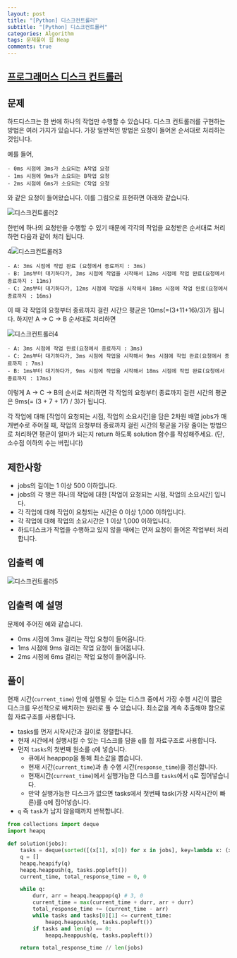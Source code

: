 ```yaml
---  
layout: post  
title: "[Python] 디스크컨트롤러"  
subtitle: "[Python] 디스크컨트롤러"  
categories: Algorithm
tags: 문제풀이 힙 Heap
comments: true  
---  
```


## [프로그래머스 디스크 컨트롤러](https://programmers.co.kr/learn/courses/30/lessons/42627)

## 문제

하드디스크는 한 번에 하나의 작업만 수행할 수 있습니다. 디스크 컨트롤러를 구현하는 방법은 여러 가지가 있습니다. 가장 일반적인 방법은 요청이 들어온 순서대로 처리하는 것입니다.

예를 들어, 

```
- 0ms 시점에 3ms가 소요되는 A작업 요청
- 1ms 시점에 9ms가 소요되는 B작업 요청
- 2ms 시점에 6ms가 소요되는 C작업 요청
```
와 같은 요청이 들어왔습니다. 이를 그림으로 표현하면 아래와 같습니다. 

![디스크컨트롤러2](https://yunsikus.github.io/assets/img/post_img/디스크컨트롤러2.jpg)

한번에 하나의 요청만을 수행할 수 있기 때문에 각각의 작업을 요청받은 순서대로 처리하면 다음과 같이 처리 됩니다. 

4![디스크컨트롤러3](https://yunsikus.github.io/assets/img/post_img/디스크컨트롤러3.jpg)

```
- A: 3ms 시점에 작업 완료 (요청에서 종료까지 : 3ms)
- B: 1ms부터 대기하다가, 3ms 시점에 작업을 시작해서 12ms 시점에 작업 완료(요청에서 종료까지 : 11ms)
- C: 2ms부터 대기하다가, 12ms 시점에 작업을 시작해서 18ms 시점에 작업 완료(요청에서 종료까지 : 16ms)
```

이 때 각 작업의 요청부터 종료까지 걸린 시간으 평균은 10ms(=(3+11+16)/3)가 됩니다. 
하지만 A -> C -> B 순서대로 처리하면

![디스크컨트롤러4](https://yunsikus.github.io/assets/img/post_img/디스크컨트롤러4.jpg)

```
- A: 3ms 시점에 작업 완료(요청에서 종료까지 : 3ms)
- C: 2ms부터 대기하다가, 3ms 시점에 작업을 시작해서 9ms 시점에 작업 완료(요청에서 종료까지 : 7ms)
- B: 1ms부터 대기하다가, 9ms 시점에 작업을 시작해서 18ms 시점에 작업 완료(요청에서 종료까지 : 17ms)
```

이렇게 A → C → B의 순서로 처리하면 각 작업의 요청부터 종료까지 걸린 시간의 평균은 9ms(= (3 + 7 + 17) / 3)가 됩니다.

각 작업에 대해 [작업이 요청되는 시점, 작업의 소요시간]을 담은 2차원 배열 jobs가 매개변수로 주어질 때, 작업의 요청부터 종료까지 걸린 시간의 평균을 가장 줄이는 방법으로 처리하면 평균이 얼마가 되는지 return 하도록 solution 함수를 작성해주세요. (단, 소수점 이하의 수는 버립니다)

## 제한사항

- jobs의 길이는 1 이상 500 이하입니다.
- jobs의 각 행은 하나의 작업에 대한 [작업이 요청되는 시점, 작업의 소요시간] 입니다.
- 각 작업에 대해 작업이 요청되는 시간은 0 이상 1,000 이하입니다.
- 각 작업에 대해 작업의 소요시간은 1 이상 1,000 이하입니다.
- 하드디스크가 작업을 수행하고 있지 않을 때에는 먼저 요청이 들어온 작업부터 처리합니다.

## 입출력 예

![디스크컨트롤러5](https://yunsikus.github.io/assets/img/post_img/디스크컨트롤러5.jpg)

## 입출력 예 설명

문제에 주어진 예와 같습니다.

- 0ms 시점에 3ms 걸리는 작업 요청이 들어옵니다.
- 1ms 시점에 9ms 걸리는 작업 요청이 들어옵니다.
- 2ms 시점에 6ms 걸리는 작업 요청이 들어옵니다.

## 풀이

현재 시간(`current_time`) 안에 실행될 수 있는 디스크 중에서 가장 수행 시간이 짧은 디스크를 우선적으로 배치하는 원리로 풀 수 있습니다. 최소값을 계속 추출해야 함으로 힙 자료구조를 사용합니다. 

- tasks를 먼저 시작시간과 길이로 정렬합니다. 
- 현재 시간에서 실행시킬 수 있는 디스크를 담을 `q`를 힙 자료구조로 사용합니다. 
- 먼저 `tasks`의 첫번째 원소를 `q`에 넣습니다. 
  - 큐에서 heappop을 통해 최소값을 뽑습니다.
  - 현재 시간(`current_time`)과 총 수행 시간(`response_time`)을 갱신합니다. 
  - 현재시간(`current_time`)에서 실행가능한 디스크를 `tasks`에서 `q`로 집어넣습니다. 
  - 만약 실행가능한 디스크가 없으면 tasks에서 첫번째 task(가장 시작시간이 빠른)를 q에 집어넣습니다.
- `q` 즉 `task`가 남지 않을때까지 반복합니다. 
  


```python
from collections import deque
import heapq

def solution(jobs):
    tasks = deque(sorted([(x[1], x[0]) for x in jobs], key=lambda x: (x[1], x[0])))
    q = []
    heapq.heapify(q)
    heapq.heappush(q, tasks.popleft())
    current_time, total_response_time = 0, 0

    while q:
        durr, arr = heapq.heappop(q) # 3, 0
        current_time = max(current_time + durr, arr + durr)
        total_response_time += (current_time - arr)
        while tasks and tasks[0][1] <= current_time:
            heapq.heappush(q, tasks.popleft())
        if tasks and len(q) == 0:
            heapq.heappush(q, tasks.popleft())

    return total_response_time // len(jobs)
```